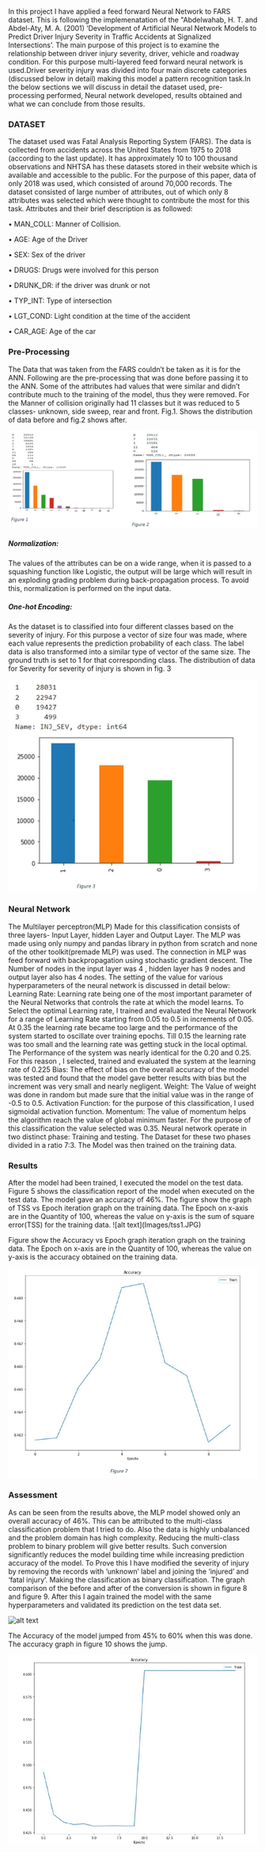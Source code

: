 In this project I have applied a feed forward Neural Network to FARS dataset. This is following the implemenatation of the "Abdelwahab, H. T. and Abdel-Aty, M. A. (2001) ‘Development of Artificial Neural Network Models to Predict Driver Injury Severity in Traffic Accidents at Signalized Intersections’. 
The main purpose of this project is to examine the relationship between driver injury severity, driver, vehicle and roadway condition. For this purpose multi-layered feed forward neural network is used.Driver severity injury was divided into four main discrete categories (discussed below in detail) making this model a pattern recognition task.In the below sections we will discuss in detail the dataset used, pre-processing performed, Neural network developed, results obtained and what we can conclude from those results.

<h3>DATASET</h3> 

The dataset used was Fatal Analysis Reporting System (FARS). The data is collected from accidents across the United States from 1975 to 2018 (according to the last update). It has approximately 10 to 100 thousand observations and NHTSA has these datasets stored in their website which is available and accessible to the public. For the purpose of this paper, data of only 2018 was used, which consisted of around 70,000 records. The dataset consisted of large number of attributes, out of which only 8 attributes was selected which were thought to contribute the most for this task. Attributes and their brief description is as followed:

• MAN_COLL: Manner of Collision.

• AGE: Age of the Driver

• SEX: Sex of the driver

• DRUGS: Drugs were involved for this person

• DRUNK_DR: if the driver was drunk or not

• TYP_INT: Type of intersection

• LGT_COND: Light condition at the time of the accident

• CAR_AGE: Age of the car

<h3>Pre-Processing</h3>
The Data that was taken from the FARS couldn’t be taken as it is for the ANN. Following are the pre-processing that was done before passing it to the ANN.
Some of the attributes had values that were similar and didn’t contribute much to the training of the model, thus they were removed. For the Manner of collision originally had 11 classes but it was reduced to 5 classes- unknown, side sweep, rear and front. Fig.1. Shows the distribution of data before and fig.2 shows after.


![alt text](Images/pre_1.JPG)

<h5>Normalization:</h5> The values of the attributes can be on a wide range, when it is passed to a squashing function like Logistic, the output will be large which will result in an exploding grading problem during back-propagation process. To avoid this, normalization is performed on the input data.

<h5>One-hot Encoding:</h5> As the dataset is to classified into four different classes based on the severity of injury. For this purpose a vector of size four was made, where each value represents the prediction probability of each class. The label data is also transformed into a similar type of vector of the same size. The ground truth is set to 1 for that corresponding class.
The distribution of data for Severity for severity of injury is shown in fig. 3

![alt text](Images/data_dist1.JPG)

<h3>Neural Network</h3>
The Multilayer perceptron(MLP) Made for this classification consists of three layers- Input Layer, hidden Layer and Output Layer. The MLP was made using only numpy and pandas library in python from scratch and none of the other toolkit(premade MLP) was used.
The connection in MLP was feed forward with backpropagation using stochastic gradient descent. The Number of nodes in the input layer was 4 , hidden layer has 9 nodes and output layer also has 4 nodes. The setting of the value for various hyperparameters of the neural network is discussed in detail below:
Learning Rate: Learning rate being one of the most important parameter of the Neural Networks that controls the rate at which the model learns. To Select the optimal Learning rate, I trained and evaluated the Neural Network for a range of Learning Rate starting from 0.05 to 0.5 in increments of 0.05. At 0.35 the learning rate became too large and the performance of the system started to oscillate over training epochs.
Till 0.15 the learning rate was too small and the learning rate was getting stuck in the local optimal. The Performance of the system was nearly identical for the 0.20 and 0.25. For this reason , I selected, trained and evaluated the system at the learning rate of 0.225
Bias: The effect of bias on the overall accuracy of the model was tested and found that the model gave better results with bias but the increment was very small and nearly negligent.
Weight: The Value of weight was done in random but made sure that the initial value was in the range of -0.5 to 0.5.
Activation Function: for the purpose of this classification, I used sigmoidal activation function.
Momentum: The value of momentum helps the algorithm reach the value of global minimum faster. For the purpose of this classification the value selected was 0.35.
Neural network operate in two distinct phase: Training and testing. The Dataset for these two phases divided in a ratio 7:3. The Model was then trained on the training data.

<h3>Results</h3>
After the model had been trained, I executed the model on the test data. Figure 5 shows the classification report of the model when executed on the test data. The model gave an accuracy of 46%.
The figure show the graph of TSS vs Epoch iteration graph on the training data. The Epoch on x-axis are in the Quantity of 100, whereas the value on y-axis is the sum of square error(TSS) for the training data.
![alt text](Images/tss1.JPG)

Figure show the Accuracy vs Epoch graph iteration graph on the training data. The Epoch on x-axis are in the Quantity of 100, whereas the value on y-axis is the accuracy obtained on the training data.

![alt text](Images/accuracy1.JPG)

<h3>Assessment</h3>
As can be seen from the results above, the MLP model showed only an overall accuracy of 46%. This can be attributed to the multi-class classification problem that I tried to do. Also the data is highly unbalanced and the problem domain has high complexity.
Reducing the multi-class problem to binary problem will give better results. Such conversion significantly reduces the model building time while increasing prediction accuracy of the model.
To Prove this I have modified the severity of injury by removing the records with ‘unknown’ label and joining the ‘injured’ and ‘fatal injury’. Making the classification as binary classification. The graph comparison of the before and after of the conversion is shown in figure 8 and figure 9.
After this I again trained the model with the same hyperparameters and validated its prediction on the test data set.

![alt text](Images/Images/chg1.JPG)

The Accuracy of the model jumped from 45% to 60% when this was done. The accuracy graph in figure 10 shows the jump.

![alt text](Images/accuracy2.JPG)
